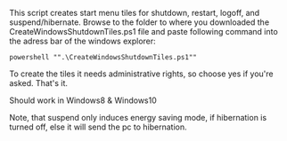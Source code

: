 This script creates start menu tiles for shutdown, restart, logoff, and suspend/hibernate.
Browse to the folder to where you downloaded the CreateWindowsShutdownTiles.ps1 file and paste following command into the adress bar of the windows explorer:

`powershell "".\CreateWindowsShutdownTiles.ps1""`

To create the tiles it needs administrative rights, so choose yes if you're asked. That's it.

Should work in Windows8 & Windows10

Note, that suspend only induces energy saving mode, if hibernation is turned off, else it will send the pc to hibernation.
